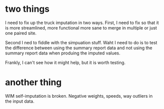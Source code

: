 # two things

I need to fix up the truck imputation in two ways.  First, I need to
fix so that it is more streamlined, more functional more sane to merge
in multiple or just one paired site.

Second I ned to fiddle with the simpuation stuff.  Waht I need to do
is to test the difference between using the summary report data and
not using the summary report data when produing the imputed values.

Frankly, I can't see how it might help, but it is worth testing.


# another thing

WIM self-imputation is broken.  Negative weights, speeds, way outliers
in the input data.
